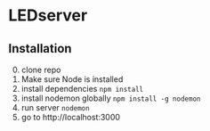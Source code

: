 # LEDserver

## Installation

0. clone repo
1. Make sure Node is installed 
2. install dependencies `npm install`
3. install nodemon globally `npm install -g nodemon`
4. run server `nodemon`
5. go to http://localhost:3000